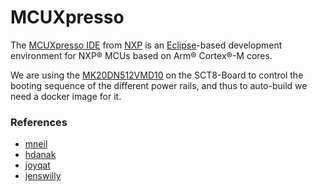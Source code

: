 # MCUXpresso

The [MCUXpresso IDE](https://www.nxp.com/design/software/development-software/mcuxpresso-software-and-tools-/mcuxpresso-integrated-development-environment-ide:MCUXpresso-IDE) from [NXP](https://www.nxp.com/) is an [Eclipse](https://www.eclipse.org/)-based development environment for NXP® MCUs based on Arm® Cortex®-M cores.

We are using the [MK20DN512VMD10](https://www.nxp.com/part/MK20DN512VMD10#/) on the SCT8-Board to control the booting sequence of the different power rails, and thus to auto-build we need a docker image for it.

### References
  - [mneil](https://gist.github.com/mneil/f0894b715c43a5387b15a30afd7015e1)
  - [hdanak](https://github.com/hdanak/docker)
  - [joyqat](https://hub.docker.com/r/joyqat/mcuxpresso/dockerfile)
  - [jenswilly](https://hub.docker.com/r/jenswilly/mcuxpresso)
